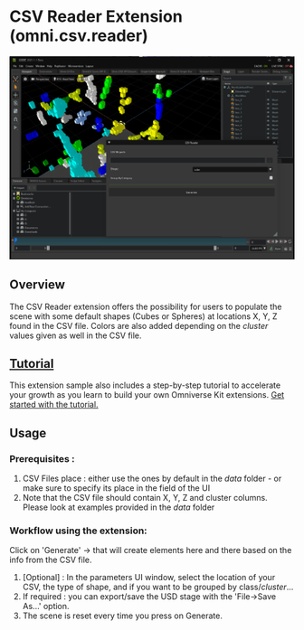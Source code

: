 # CSV Reader Extension (omni.csv.reader)

![CVS Reader UI and Result](../data/OV_CSVReader_WhatToExpect.png)

## Overview

The CSV Reader extension offers the possibility for users to populate the scene with some default shapes (Cubes or Spheres) at locations X, Y, Z found in the CSV file.
Colors are also added depending on the _cluster_ values given as well in the CSV file.


## [Tutorial](../../../tutorial/tutorial.md)

This extension sample also includes a step-by-step tutorial to accelerate your growth as you learn to build your own
Omniverse Kit extensions. [Get started with the tutorial.](../../../tutorial/tutorial.md)


## Usage

### Prerequisites :
1) CSV Files place : either use the ones by default in the _data_ folder - or make sure to specify its place in the field of the UI
2) Note that the CSV file should contain X, Y, Z and cluster columns. Please look at examples provided in the _data_ folder

### Workflow using the extension:

Click on 'Generate' -> that will create elements here and there based on the info from the CSV file.

1. [Optional] : In the parameters UI window, select the location of your CSV, the type of shape, and if you want to be grouped by class/_cluster_...
2. If required : you can export/save the USD stage with the 'File->Save As...' option.
3. The scene is reset every time you press on Generate.

